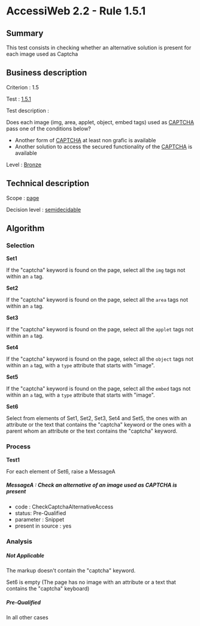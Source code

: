 # AccessiWeb 2.2 - Rule 1.5.1

## Summary

This test consists in checking whether an alternative solution is present for each image used as Captcha

## Business description

Criterion : 1.5

Test : [1.5.1](http://www.accessiweb.org/index.php/accessiweb-22-english-version.html#test-1-5-1)

Test description :

Does each image (img, area, applet, object, embed tags) used as [CAPTCHA](http://www.accessiweb.org/index.php/glossary-76.html#mcaptcha) pass one of the conditions below?

-   Another form of [CAPTCHA](http://www.accessiweb.org/index.php/glossary-76.html#mcaptcha) at least non grafic is available
-   Another solution to access the secured functionality of the [CAPTCHA](http://www.accessiweb.org/index.php/glossary-76.html#mcaptcha) is available

Level : [Bronze](/en/category/rules-design/accessiweb-11/level/bronze)

## Technical description

Scope : [page](/en/category/rules-design/accessiweb-11/scope/page)

Decision level : [semidecidable](/en/category/rules-design/accessiweb-11/decision-level/semidecidable)

## Algorithm

### Selection

**Set1**

If the "captcha" keyword is found on the page, select all the `img` tags not within an `a` tag.

**Set2**

If the "captcha" keyword is found on the page, select all the `area` tags not within an `a` tag.

**Set3**

If the "captcha" keyword is found on the page, select all the `applet` tags not within an `a` tag.

**Set4**

If the "captcha" keyword is found on the page, select all the `object` tags not within an `a` tag, with a `type` attribute that starts with "image".

**Set5**

If the "captcha" keyword is found on the page, select all the `embed` tags not within an `a` tag, with a `type` attribute that starts with "image".

**Set6**

Select from elements of Set1, Set2, Set3, Set4 and Set5, the ones with an attribute or the text that contains the "captcha" keyword or the ones with a parent whom an attribute or the text contains the "captcha" keyword.

### Process

**Test1**

For each element of Set6, raise a MessageA

##### MessageA : Check an alternative of an image used as CAPTCHA is present

-   code : CheckCaptchaAlternativeAccess
-   status: Pre-Qualified
-   parameter : Snippet
-   present in source : yes

### Analysis

##### Not Applicable

The markup doesn't contain the "captcha" keyword.

Set6 is empty (The page has no image with an attribute or a text that contains the "captcha" keyboard) 

##### Pre-Qualified

In all other cases
